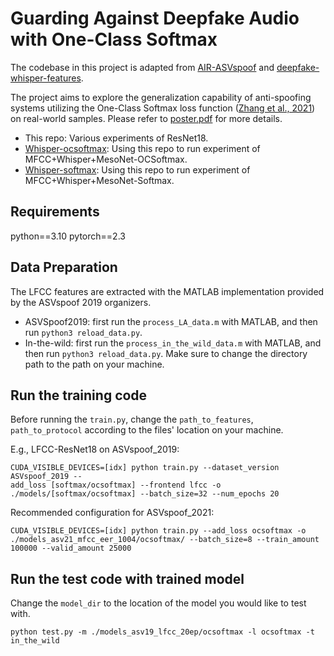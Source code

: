 Guarding Against Deepfake Audio with One-Class Softmax
===============
The codebase in this project is adapted from [AIR-ASVspoof](https://github.com/yzyouzhang/AIR-ASVspoof) and [deepfake-whisper-features](https://github.com/piotrkawa/deepfake-whisper-features).

The project aims to explore the generalization capability of anti-spoofing systems utilizing the One-Class Softmax loss function ([Zhang et al., 2021](https://ieeexplore.ieee.org/document/9417604)) on real-world samples. Please refer to [poster.pdf](https://github.com/chihyi-lin/AIR-ASVspoof/blob/master/poster.pdf) for more details.
* This repo: Various experiments of ResNet18.
* [Whisper-ocsoftmax](https://github.com/chihyi-lin/deepfake-whisper-features): Using this repo to run experiment of MFCC+Whisper+MesoNet-OCSoftmax.
* [Whisper-softmax](https://github.com/chihyi-lin/whisper-feature-softmax.git): Using this repo to run experiment of MFCC+Whisper+MesoNet-Softmax.

## Requirements
python==3.10
pytorch==2.3

## Data Preparation
The LFCC features are extracted with the MATLAB implementation provided by the ASVspoof 2019 organizers. 
* ASVSpoof2019: first run the `process_LA_data.m` with MATLAB, and then run `python3 reload_data.py`.
* In-the-wild: first run the `process_in_the_wild_data.m` with MATLAB, and then run `python3 reload_data.py`.
Make sure to change the directory path to the path on your machine.
## Run the training code
Before running the `train.py`, change the `path_to_features`, `path_to_protocol` according to the files' location on your machine.

E.g., LFCC-ResNet18 on ASVspoof_2019:
```
CUDA_VISIBLE_DEVICES=[idx] python train.py --dataset_version ASVspoof_2019 --
add_loss [softmax/ocsoftmax] --frontend lfcc -o ./models/[softmax/ocsoftmax] --batch_size=32 --num_epochs 20
```
Recommended configuration for ASVspoof_2021:
```
CUDA_VISIBLE_DEVICES=[idx] python train.py --add_loss ocsoftmax -o ./models_asv21_mfcc_eer_1004/ocsoftmax/ --batch_size=8 --train_amount 100000 --valid_amount 25000
```
## Run the test code with trained model
Change the `model_dir` to the location of the model you would like to test with.
```
python test.py -m ./models_asv19_lfcc_20ep/ocsoftmax -l ocsoftmax -t in_the_wild
```
